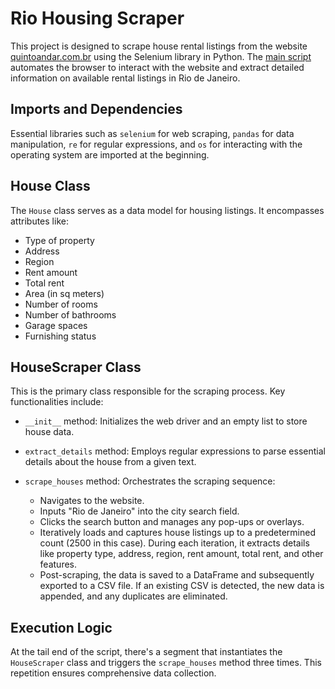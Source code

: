 # Rio Housing Scraper

This project is designed to scrape house rental listings from the website [quintoandar.com.br](https://www.quintoandar.com.br) using the Selenium library in Python. The [main script](https://github.com/valeriolonde/Rio-Housing-Scrapper/blob/main/quinto_andar.py) automates the browser to interact with the website and extract detailed information on available rental listings in Rio de Janeiro.

## Imports and Dependencies

Essential libraries such as `selenium` for web scraping, `pandas` for data manipulation, `re` for regular expressions, and `os` for interacting with the operating system are imported at the beginning.

## House Class

The `House` class serves as a data model for housing listings. It encompasses attributes like:
- Type of property
- Address
- Region
- Rent amount
- Total rent
- Area (in sq meters)
- Number of rooms
- Number of bathrooms
- Garage spaces
- Furnishing status

## HouseScraper Class

This is the primary class responsible for the scraping process. Key functionalities include:

- `__init__` method: Initializes the web driver and an empty list to store house data.
  
- `extract_details` method: Employs regular expressions to parse essential details about the house from a given text.
  
- `scrape_houses` method: Orchestrates the scraping sequence:
  - Navigates to the website.
  - Inputs "Rio de Janeiro" into the city search field.
  - Clicks the search button and manages any pop-ups or overlays.
  - Iteratively loads and captures house listings up to a predetermined count (2500 in this case). During each iteration, it extracts details like property type, address, region, rent amount, total rent, and other features.
  - Post-scraping, the data is saved to a DataFrame and subsequently exported to a CSV file. If an existing CSV is detected, the new data is appended, and any duplicates are eliminated.

## Execution Logic

At the tail end of the script, there's a segment that instantiates the `HouseScraper` class and triggers the `scrape_houses` method three times. This repetition ensures comprehensive data collection.


